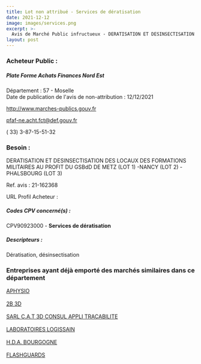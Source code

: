 ```yaml
---
title: Lot non attribué - Services de dératisation
date: 2021-12-12
image: images/services.png
excerpt: >-
  Avis de Marché Public infructueux - DERATISATION ET DESINSECTISATION DES LOCAUX DES FORMATIONS MILITAIRES AU PROFIT DU GSBdD DE METZ -NANCY - PHALSBOURG
layout: post
---
```


### Acheteur Public :
##### Plate Forme Achats Finances Nord Est
Département : 57 - Moselle<br/>
Date de publication de l'avis de non-attribution : 12/12/2021


http://www.marches-publics.gouv.fr

pfaf-ne.acht.fct@def.gouv.fr

( 33) 3-87-15-51-32
### Besoin :

DERATISATION ET DESINSECTISATION DES LOCAUX DES FORMATIONS MILITAIRES AU PROFIT DU GSBdD DE METZ (LOT 1) -NANCY (LOT 2) - PHALSBOURG (LOT 3)

Ref. avis : 21-162368

URL Profil Acheteur : 

##### Codes CPV concerné(s) :
CPV90923000 - **Services de dératisation** <br/>

##### Descripteurs :
Dératisation, désinsectisation <br/>

### Entreprises ayant déjà emporté des marchés similaires dans ce département
<a href="/entreprise-554/siren-397997297">APHYSIO</a><br/><br/>
<a href="/entreprise-564/siren-479888406">2B 3D</a><br/><br/>
<a href="/entreprise-564/siren-480024090">SARL C.A.T 3D CONSUL APPLI TRACABILITE</a><br/><br/>
<a href="/entreprise-572/siren-535620520">LABORATOIRES LOGISSAIN</a><br/><br/>
<a href="/entreprise-576/siren-799452537">H.D.A. BOURGOGNE</a><br/><br/>
<a href="/entreprise-578/siren-811683051">FLASHGUARDS</a><br/><br/>
